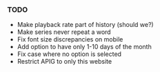 ### TODO

* Make playback rate part of history (should we?)
* Make series never repeat a word
* Fix font size discrepancies on mobile
* Add option to have only 1-10 days of the month
* Fix case where no option is selected
* Restrict APIG to only this website
